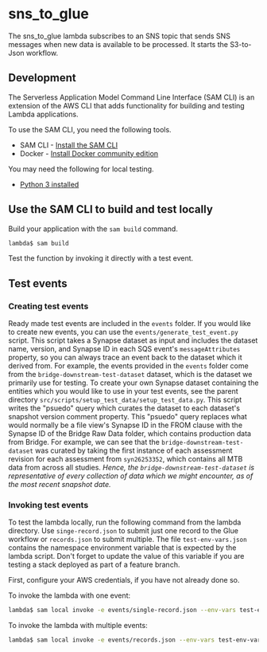 # sns_to_glue

The sns_to_glue lambda subscribes to an SNS topic that sends SNS messages
when new data is available to be processed. It starts the S3-to-Json workflow.

## Development

The Serverless Application Model Command Line Interface (SAM CLI) is an
extension of the AWS CLI that adds functionality for building and testing
Lambda applications.

To use the SAM CLI, you need the following tools.

* SAM CLI - [Install the SAM CLI](https://docs.aws.amazon.com/serverless-application-model/latest/developerguide/serverless-sam-cli-install.html)
* Docker - [Install Docker community edition](https://hub.docker.com/search/?type=edition&offering=community)

You may need the following for local testing.
* [Python 3 installed](https://www.python.org/downloads/)

## Use the SAM CLI to build and test locally

Build your application with the `sam build` command.

```bash
lambda$ sam build
```

Test the function by invoking it directly with a test event.

## Test events

### Creating test events
Ready made test events are included in the `events` folder. If you would like to create new events,
you can use the `events/generate_test_event.py` script. This script takes
a Synapse dataset as input and includes the dataset name, version, and Synapse ID
in each SQS event's `messageAttributes` property, so you can always trace an event back
to the dataset which it derived from. For example, the events provided in the `events`
folder come from the `bridge-downstream-test-dataset` dataset, which is the dataset
we primarily use for testing. To create your own Synapse dataset containing
the entities which you would like to use in your test events, see the parent
directory `src/scripts/setup_test_data/setup_test_data.py`. This script
writes the "psuedo" query which curates the dataset to each dataset's
snapshot version comment property. This "psuedo" query replaces what would
normally be a file view's Synapse ID in the FROM clause with the Synapse ID
of the Bridge Raw Data folder, which contains production data from Bridge. For
example, we can see that the `bridge-downstream-test-dataset` was curated by
taking the first instance of each assessment revision for each assessment
from `syn26253352`, which contains all MTB data from across all studies.
*Hence, the `bridge-downstream-test-dataset` is representative of every
collection of data which we might encounter, as of the most recent snapshot date.*

### Invoking test events

To test the lambda locally, run the following command from the lambda directory.
Use `singe-record.json` to submit just one record to the Glue workflow or
`records.json` to submit multiple. The file `test-env-vars.json` contains
the namespace environment variable that is expected by the lambda script.
Don't forget to update the value of this variable
if you are testing a stack deployed as part of a feature branch.

First, configure your AWS credentials, if you have not already done so.

To invoke the lambda with one event:
```bash
lambda$ sam local invoke -e events/single-record.json --env-vars test-env-vars.json
```

To invoke the lambda with multiple events:
```bash
lambda$ sam local invoke -e events/records.json --env-vars test-env-vars.json
```
